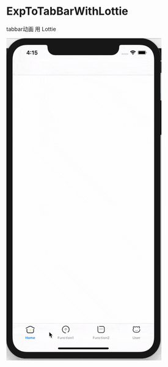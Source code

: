 # ExpToTabBarWithLottie
tabbar动画 用 Lottie 

![实例](https://github.com/tanxiaokang/ExpToTabBarWithLottie/blob/master/exp.gif)
